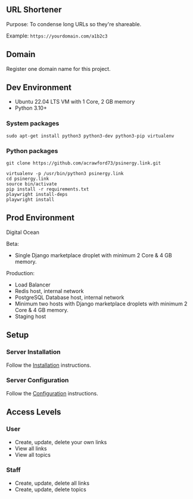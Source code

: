 ## URL Shortener

Purpose: To condense long URLs so they're shareable.

Example: `https://yourdomain.com/a1b2c3`

## Domain

Register one domain name for this project.

## Dev Environment

- Ubuntu 22.04 LTS VM with 1 Core, 2 GB memory
- Python 3.10+

### System packages

```code
sudo apt-get install python3 python3-dev python3-pip virtualenv
```

### Python packages

```code
git clone https://github.com/acrawford73/psinergy.link.git

virtualenv -p /usr/bin/python3 psinergy.link
cd psinergy.link
source bin/activate
pip install -r requirements.txt
playwright install-deps
playwright install
```

## Prod Environment

Digital Ocean

Beta:

- Single Django marketplace droplet with minimum 2 Core & 4 GB memory.

Production:

- Load Balancer
- Redis host, internal network
- PostgreSQL Database host, internal network
- Minimum two hosts with Django marketplace droplets with minimum 2 Core & 4 GB memory.
- Staging host

## Setup

### Server Installation

Follow the [Installation](deploy/installation.md) instructions.

### Server Configuration

Follow the [Configuration](deploy/configuration.md) instructions.

## Access Levels

### User

- Create, update, delete your own links
- View all links
- View all topics

### Staff

- Create, update, delete all links
- Create, update, delete topics

